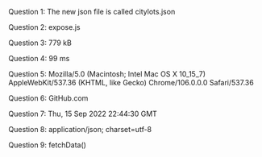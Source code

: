 Question 1: The new json file is called citylots.json

Question 2: expose.js

Question 3: 779 kB

Question 4: 99 ms

Question 5: Mozilla/5.0 (Macintosh; Intel Mac OS X 10_15_7) AppleWebKit/537.36 (KHTML, like Gecko) Chrome/106.0.0.0 Safari/537.36

Question 6: GitHub.com

Question 7: Thu, 15 Sep 2022 22:44:30 GMT

Question 8: application/json; charset=utf-8

Question 9: fetchData()